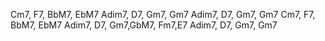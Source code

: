 Cm7, F7, BbM7, EbM7
Adim7, D7, Gm7, Gm7
Adim7, D7, Gm7, Gm7
Cm7, F7, BbM7, EbM7
Adim7, D7, Gm7,GbM7, Fm7,E7
Adim7, D7, Gm7, Gm7
